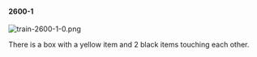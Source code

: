 #### 2600-1
![train-2600-1-0.png](https://github.com/lil-lab/nlvr/raw/master/nlvr/train/images/68/train-2600-1-0.png "train-2600-1-0.png")

There is a box with a yellow item and 2 black items touching each other.
